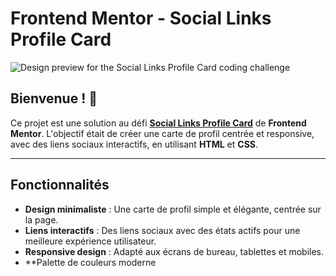 # Frontend Mentor - Social Links Profile Card

![Design preview for the Social Links Profile Card coding challenge](./design/activate)

## Bienvenue ! 👋

Ce projet est une solution au défi [**Social Links Profile Card**](https://www.frontendmentor.io/challenges/social-links-profile-card-7e3vzYr7) de **Frontend Mentor**. L'objectif était de créer une carte de profil centrée et responsive, avec des liens sociaux interactifs, en utilisant **HTML** et **CSS**.

---

## Fonctionnalités

- **Design minimaliste** : Une carte de profil simple et élégante, centrée sur la page.
- **Liens interactifs** : Des liens sociaux avec des états actifs pour une meilleure expérience utilisateur.
- **Responsive design** : Adapté aux écrans de bureau, tablettes et mobiles.
- **Palette de couleurs moderne
